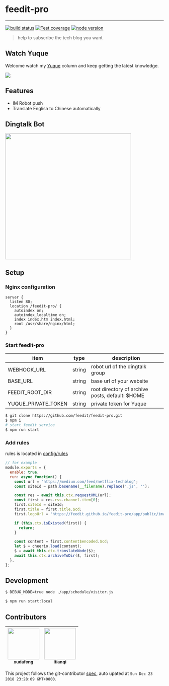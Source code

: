 # feedit-pro

---

[![build status][travis-image]][travis-url]
[![Test coverage][coveralls-image]][coveralls-url]
[![node version][node-image]][node-url]

[travis-image]: https://img.shields.io/travis/feedit/feedit-pro.svg?style=flat-square
[travis-url]: https://travis-ci.org/feedit/feedit-pro
[coveralls-image]: https://img.shields.io/codecov/c/github/feedit/feedit-pro.svg?style=flat-square
[coveralls-url]: https://codecov.io/gh/feedit/feedit-pro
[node-image]: https://img.shields.io/badge/node.js-%3E=_8-green.svg?style=flat-square
[node-url]: http://nodejs.org/download/

> help to subscribe the tech blog you want

## Watch Yuque

Welcome watch my [Yuque](https://www.yuque.com/xudafeng/technology-frontier) column and keep getting the latest knowledge.

![](https://wx2.sinaimg.cn/large/6d308bd9ly1fzbz27oe3dj21190u0h68.jpg)

## Features

- IM Robot push
- Translate English to Chinese automatically

## Dingtalk Bot

<img src="https://wx2.sinaimg.cn/large/6d308bd9ly1fyh4l6jijbj20u00y3djp.jpg" width="400" />

## Setup

### Nginx configuration

```
server {
  listen 80;
  location /feedit-pro/ {
    autoindex on;
    autoindex_localtime on;
    index index.htm index.html;
    root /usr/share/nginx/html;
  }
}
```

### Start feedit-pro

| item | type | description |
| ---- | ---- | ----------- |
| WEBHOOK_URL | string | robot url of the dingtalk group |
| BASE_URL | string | base url of your website |
| FEEDIT_ROOT_DIR | string | root directory of archive posts, default: $HOME |
| YUQUE_PRIVATE_TOKEN | string | private token for Yuque |

```bash
$ git clone https://github.com/feedit/feedit-pro.git
$ npm i
# start feedit service
$ npm run start
```

### Add rules

rules is located in [config/rules](./config/rules)

```javascript
// for example
module.exports = {
  enable: true,
  run: async function() {
    const url = 'https://medium.com/feed/netflix-techblog';
    const siteId = path.basename(__filename).replace('.js', '');

    const res = await this.ctx.requestXML(url);
    const first = res.rss.channel.item[0];
    first.siteId = siteId;
    first.title = first.title.$cd;
    first.logoUrl = 'https://feedit.github.io/feedit-pro/app/public/images/netflix.jpg';

    if (this.ctx.isExisted(first)) {
      return;
    }

    const content = first.content$encoded.$cd;
    let $ = cheerio.load(content);
    $ = await this.ctx.translateNode($);
    await this.ctx.archiveToDir($, first);
  },
};
```

## Development

```bash
$ DEBUG_MODE=true node ./app/schedule/visitor.js
```

```bash
$ npm run start:local
```

<!-- GITCONTRIBUTOR_START -->

## Contributors

|[<img src="https://avatars1.githubusercontent.com/u/1011681?v=4" width="100px;"/><br/><sub><b>xudafeng</b></sub>](https://github.com/xudafeng)<br/>|[<img src="https://avatars3.githubusercontent.com/u/1818483?v=4" width="100px;"/><br/><sub><b>ltianqi</b></sub>](https://github.com/ltianqi)<br/>
| :---: | :---: |


This project follows the git-contributor [spec](https://github.com/xudafeng/git-contributor), auto upated at `Sun Dec 23 2018 23:28:09 GMT+0800`.

<!-- GITCONTRIBUTOR_END -->
